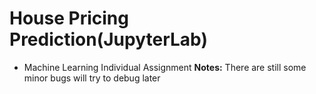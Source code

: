 # House Pricing Prediction(JupyterLab)
- Machine Learning Individual Assignment
**Notes:** There are still some minor bugs will try to debug later
